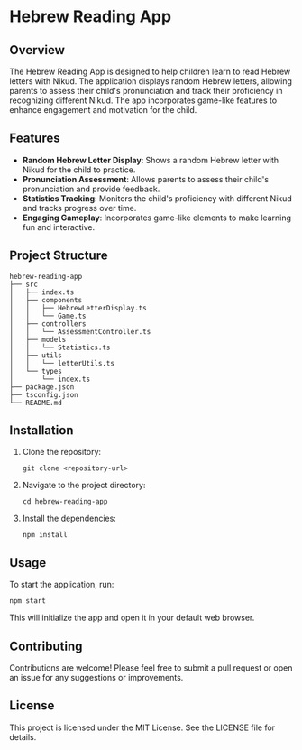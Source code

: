 # Hebrew Reading App

## Overview
The Hebrew Reading App is designed to help children learn to read Hebrew letters with Nikud. The application displays random Hebrew letters, allowing parents to assess their child's pronunciation and track their proficiency in recognizing different Nikud. The app incorporates game-like features to enhance engagement and motivation for the child.

## Features
- **Random Hebrew Letter Display**: Shows a random Hebrew letter with Nikud for the child to practice.
- **Pronunciation Assessment**: Allows parents to assess their child's pronunciation and provide feedback.
- **Statistics Tracking**: Monitors the child's proficiency with different Nikud and tracks progress over time.
- **Engaging Gameplay**: Incorporates game-like elements to make learning fun and interactive.

## Project Structure
```
hebrew-reading-app
├── src
│   ├── index.ts
│   ├── components
│   │   ├── HebrewLetterDisplay.ts
│   │   └── Game.ts
│   ├── controllers
│   │   └── AssessmentController.ts
│   ├── models
│   │   └── Statistics.ts
│   ├── utils
│   │   └── letterUtils.ts
│   └── types
│       └── index.ts
├── package.json
├── tsconfig.json
└── README.md
```

## Installation
1. Clone the repository:
   ```
   git clone <repository-url>
   ```
2. Navigate to the project directory:
   ```
   cd hebrew-reading-app
   ```
3. Install the dependencies:
   ```
   npm install
   ```

## Usage
To start the application, run:
```
npm start
```
This will initialize the app and open it in your default web browser.

## Contributing
Contributions are welcome! Please feel free to submit a pull request or open an issue for any suggestions or improvements.

## License
This project is licensed under the MIT License. See the LICENSE file for details.
 
